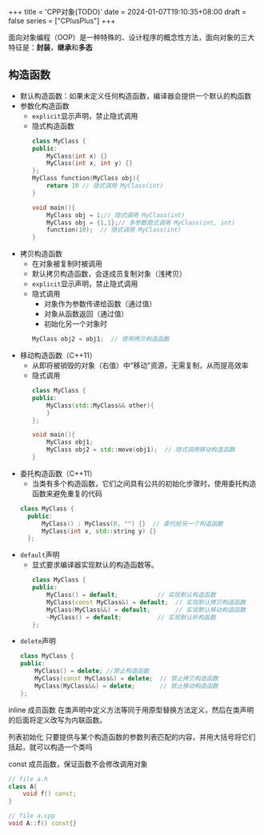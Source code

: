 +++
title = 'CPP对象(TODO)'
date = 2024-01-07T19:10:35+08:00
draft = false
series = ["CPlusPlus"]
+++

面向对象编程（OOP）是一种特殊的、设计程序的概念性方法，面向对象的三大特征是：**封装**，**继承**和**多态**

## 构造函数
- 默认构造函数：如果未定义任何构造函数，编译器会提供一个默认的构函数
- 参数化构造函数
  - `explicit`显示声明，禁止隐式调用
  - 隐式构造函数
    ```cpp
    class MyClass {
    public:
        MyClass(int x) {}
        MyClass(int x, int y) {}
    };
    MyClass function(MyClass obj){
        return 10 // 隐式调用 MyClass(int)
    }

    void main(){
        MyClass obj = 1;// 隐式调用 MyClass(int)
        MyClass obj = {1,1};// 多参数隐式调用 MyClass(int, int)
        function(10);  // 隐式调用 MyClass(int)
    }
    ```
- 拷贝构造函数
  - 在对象被复制时被调用
  - 默认拷贝构造函数，会逐成员复制对象（浅拷贝）
  - `explicit`显示声明，禁止隐式调用
  - 隐式调用
    - 对象作为参数传递给函数（通过值）
    - 对象从函数返回（通过值）
    - 初始化另一个对象时
    ```cpp
    MyClass obj2 = obj1;  // 使用拷贝构造函数
    ```
- 移动构造函数（C++11）
  - 从即将被销毁的对象（右值）中“移动”资源，无需复制，从而提高效率
  - 隐式调用
    ```cpp
    class MyClass {
    public:
        MyClass(std::MyClass&& other){ 
        }
    };

    void main(){
        MyClass obj1;
        MyClass obj2 = std::move(obj1);  // 隐式调用移动构造函数
    }
    ```
- 委托构造函数（C++11）
  - 当类有多个构造函数，它们之间具有公共的初始化步骤时，使用委托构造函数来避免重复的代码
  ```cpp
  class MyClass {
    public:
        MyClass() : MyClass(0, "") {}  // 委托给另一个构造函数
        MyClass(int x, std::string y) {}
    };
  ```
- `default`声明
  - 显式要求编译器实现默认的构造函数等。
    ```cpp
    class MyClass {
    public:
        MyClass() = default;           // 实现默认构造函数
        MyClass(const MyClass&) = default;  // 实现默认拷贝构造函数
        MyClass(MyClass&&) = default;       // 实现默认移动构造函数
        ~MyClass() = default;          // 实现默认析构函数
    };
    ```
- `delete`声明
    ```cpp
    class MyClass {
    public:
        MyClass() = delete; //禁止构造函数
        MyClass(const MyClass&) = delete;  // 禁止拷贝构造函数
        MyClass(MyClass&&) = delete;       // 禁止移动构造函数
    };
    ```

inline 成员函数
在类声明中定义方法等同于用原型替换方法定义，然后在类声明的后面将定义改写为内联函数。

列表初始化
只要提供与某个构造函数的参数列表匹配的内容，并用大括号将它们括起，就可以构造一个类吗

const 成员函数，保证函数不会修改调用对象
```cpp
// file a.h
class A{
    void f() const;
}

// file a.cpp
void A::f() const{}
```